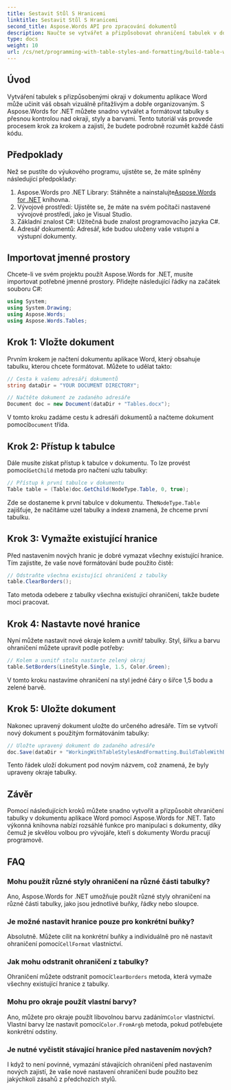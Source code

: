 ```yaml
---
title: Sestavit Stůl S Hranicemi
linktitle: Sestavit Stůl S Hranicemi
second_title: Aspose.Words API pro zpracování dokumentů
description: Naučte se vytvářet a přizpůsobovat ohraničení tabulek v dokumentech aplikace Word pomocí Aspose.Words for .NET. Postupujte podle našeho podrobného průvodce pro podrobné pokyny.
type: docs
weight: 10
url: /cs/net/programming-with-table-styles-and-formatting/build-table-with-borders/
---
```

## Úvod

Vytváření tabulek s přizpůsobenými okraji v dokumentu aplikace Word může učinit váš obsah vizuálně přitažlivým a dobře organizovaným. S Aspose.Words for .NET můžete snadno vytvářet a formátovat tabulky s přesnou kontrolou nad okraji, styly a barvami. Tento tutoriál vás provede procesem krok za krokem a zajistí, že budete podrobně rozumět každé části kódu.

## Předpoklady

Než se pustíte do výukového programu, ujistěte se, že máte splněny následující předpoklady:

1.  Aspose.Words pro .NET Library: Stáhněte a nainstalujte[Aspose.Words for .NET](https://releases.aspose.com/words/net/) knihovna.
2. Vývojové prostředí: Ujistěte se, že máte na svém počítači nastavené vývojové prostředí, jako je Visual Studio.
3. Základní znalost C#: Užitečná bude znalost programovacího jazyka C#.
4. Adresář dokumentů: Adresář, kde budou uloženy vaše vstupní a výstupní dokumenty.

## Importovat jmenné prostory

Chcete-li ve svém projektu použít Aspose.Words for .NET, musíte importovat potřebné jmenné prostory. Přidejte následující řádky na začátek souboru C#:

```csharp
using System;
using System.Drawing;
using Aspose.Words;
using Aspose.Words.Tables;
```

## Krok 1: Vložte dokument

Prvním krokem je načtení dokumentu aplikace Word, který obsahuje tabulku, kterou chcete formátovat. Můžete to udělat takto:

```csharp
// Cesta k vašemu adresáři dokumentů
string dataDir = "YOUR DOCUMENT DIRECTORY";

// Načtěte dokument ze zadaného adresáře
Document doc = new Document(dataDir + "Tables.docx");
```

 V tomto kroku zadáme cestu k adresáři dokumentů a načteme dokument pomocí`Document` třída.

## Krok 2: Přístup k tabulce

 Dále musíte získat přístup k tabulce v dokumentu. To lze provést pomocí`GetChild` metoda pro načtení uzlu tabulky:

```csharp
// Přístup k první tabulce v dokumentu
Table table = (Table)doc.GetChild(NodeType.Table, 0, true);
```

 Zde se dostaneme k první tabulce v dokumentu. The`NodeType.Table` zajišťuje, že načítáme uzel tabulky a index`0` znamená, že chceme první tabulku.

## Krok 3: Vymažte existující hranice

Před nastavením nových hranic je dobré vymazat všechny existující hranice. Tím zajistíte, že vaše nové formátování bude použito čistě:

```csharp
// Odstraňte všechna existující ohraničení z tabulky
table.ClearBorders();
```

Tato metoda odebere z tabulky všechna existující ohraničení, takže budete moci pracovat.

## Krok 4: Nastavte nové hranice

Nyní můžete nastavit nové okraje kolem a uvnitř tabulky. Styl, šířku a barvu ohraničení můžete upravit podle potřeby:

```csharp
// Kolem a uvnitř stolu nastavte zelený okraj
table.SetBorders(LineStyle.Single, 1.5, Color.Green);
```

V tomto kroku nastavíme ohraničení na styl jedné čáry o šířce 1,5 bodu a zelené barvě.

## Krok 5: Uložte dokument

Nakonec upravený dokument uložte do určeného adresáře. Tím se vytvoří nový dokument s použitým formátováním tabulky:

```csharp
// Uložte upravený dokument do zadaného adresáře
doc.Save(dataDir + "WorkingWithTableStylesAndFormatting.BuildTableWithBorders.docx");
```

Tento řádek uloží dokument pod novým názvem, což znamená, že byly upraveny okraje tabulky.

## Závěr

Pomocí následujících kroků můžete snadno vytvořit a přizpůsobit ohraničení tabulky v dokumentu aplikace Word pomocí Aspose.Words for .NET. Tato výkonná knihovna nabízí rozsáhlé funkce pro manipulaci s dokumenty, díky čemuž je skvělou volbou pro vývojáře, kteří s dokumenty Wordu pracují programově.

## FAQ

### Mohu použít různé styly ohraničení na různé části tabulky?
Ano, Aspose.Words for .NET umožňuje použít různé styly ohraničení na různé části tabulky, jako jsou jednotlivé buňky, řádky nebo sloupce.

### Je možné nastavit hranice pouze pro konkrétní buňky?
 Absolutně. Můžete cílit na konkrétní buňky a individuálně pro ně nastavit ohraničení pomocí`CellFormat` vlastnictví.

### Jak mohu odstranit ohraničení z tabulky?
 Ohraničení můžete odstranit pomocí`ClearBorders` metoda, která vymaže všechny existující hranice z tabulky.

### Mohu pro okraje použít vlastní barvy?
 Ano, můžete pro okraje použít libovolnou barvu zadáním`Color` vlastnictví. Vlastní barvy lze nastavit pomocí`Color.FromArgb` metoda, pokud potřebujete konkrétní odstíny.

### Je nutné vyčistit stávající hranice před nastavením nových?
I když to není povinné, vymazání stávajících ohraničení před nastavením nových zajistí, že vaše nové nastavení ohraničení bude použito bez jakýchkoli zásahů z předchozích stylů.